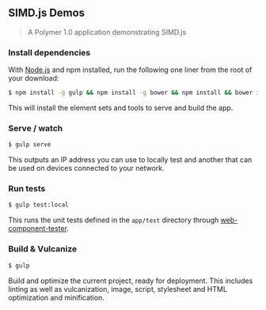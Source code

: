 ## SIMD.js Demos

> A Polymer 1.0 application demonstrating SIMD.js

### Install dependencies

With [Node.js](http://nodejs.org) and npm installed, run the following one liner from the root of your download:

```sh
$ npm install -g gulp && npm install -g bower && npm install && bower install
```

This will install the element sets and tools to serve and build the app.

### Serve / watch

```sh
$ gulp serve
```

This outputs an IP address you can use to locally test and another that can be used on devices connected to your network.

### Run tests

```sh
$ gulp test:local
```

This runs the unit tests defined in the `app/test` directory through [web-component-tester](https://github.com/Polymer/web-component-tester).

### Build & Vulcanize

```sh
$ gulp
```

Build and optimize the current project, ready for deployment. This includes linting as well as vulcanization, image, script, stylesheet and HTML optimization and minification.